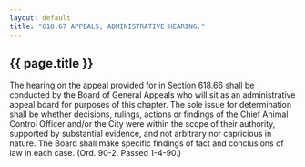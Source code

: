 ```yaml
---
layout: default 
title: "618.67 APPEALS; ADMINISTRATIVE HEARING."
---
```


{{ page.title }}
----------------

The hearing on the appeal provided for in Section
[618.66](2cfe0245.html) shall be conducted by the Board of General
Appeals who will sit as an administrative appeal board for purposes of
this chapter. The sole issue for determination shall be whether
decisions, rulings, actions or findings of the Chief Animal Control
Officer and/or the City were within the scope of their authority,
supported by substantial evidence, and not arbitrary nor capricious in
nature. The Board shall make specific findings of fact and conclusions
of law in each case. (Ord. 90-2. Passed 1-4-90.)
